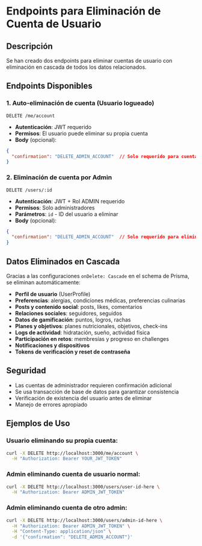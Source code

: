 # Endpoints para Eliminación de Cuenta de Usuario

## Descripción
Se han creado dos endpoints para eliminar cuentas de usuario con eliminación en cascada de todos los datos relacionados.

## Endpoints Disponibles

### 1. Auto-eliminación de cuenta (Usuario logueado)
```
DELETE /me/account
```
- **Autenticación**: JWT requerido
- **Permisos**: El usuario puede eliminar su propia cuenta
- **Body** (opcional):
```json
{
  "confirmation": "DELETE_ADMIN_ACCOUNT"  // Solo requerido para cuentas admin
}
```

### 2. Eliminación de cuenta por Admin
```
DELETE /users/:id
```
- **Autenticación**: JWT + Rol ADMIN requerido
- **Permisos**: Solo administradores
- **Parámetros**: `id` - ID del usuario a eliminar
- **Body** (opcional):
```json
{
  "confirmation": "DELETE_ADMIN_ACCOUNT"  // Solo requerido para eliminar cuentas admin
}
```

## Datos Eliminados en Cascada

Gracias a las configuraciones `onDelete: Cascade` en el schema de Prisma, se eliminan automáticamente:

- **Perfil de usuario** (UserProfile)
- **Preferencias**: alergias, condiciones médicas, preferencias culinarias
- **Posts y contenido social**: posts, likes, comentarios
- **Relaciones sociales**: seguidores, seguidos
- **Datos de gamificación**: puntos, logros, rachas
- **Planes y objetivos**: planes nutricionales, objetivos, check-ins
- **Logs de actividad**: hidratación, sueño, actividad física
- **Participación en retos**: membresías y progreso en challenges
- **Notificaciones y dispositivos**
- **Tokens de verificación y reset de contraseña**

## Seguridad

- Las cuentas de administrador requieren confirmación adicional
- Se usa transacción de base de datos para garantizar consistencia
- Verificación de existencia del usuario antes de eliminar
- Manejo de errores apropiado

## Ejemplos de Uso

### Usuario eliminando su propia cuenta:
```bash
curl -X DELETE http://localhost:3000/me/account \
  -H "Authorization: Bearer YOUR_JWT_TOKEN"
```

### Admin eliminando cuenta de usuario normal:
```bash
curl -X DELETE http://localhost:3000/users/user-id-here \
  -H "Authorization: Bearer ADMIN_JWT_TOKEN"
```

### Admin eliminando cuenta de otro admin:
```bash
curl -X DELETE http://localhost:3000/users/admin-id-here \
  -H "Authorization: Bearer ADMIN_JWT_TOKEN" \
  -H "Content-Type: application/json" \
  -d '{"confirmation": "DELETE_ADMIN_ACCOUNT"}'
```
